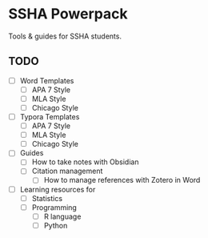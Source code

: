 # SSHA Powerpack
Tools &amp; guides for SSHA students.

## TODO
- [ ] Word Templates
  - [ ] APA 7 Style
  - [ ] MLA Style
  - [ ] Chicago Style
- [ ] Typora Templates
  - [ ] APA 7 Style
  - [ ] MLA Style
  - [ ] Chicago Style
- [ ] Guides
  - [ ] How to take notes with Obsidian
  - [ ] Citation management
    - [ ] How to manage references with Zotero in Word
- [ ] Learning resources for
  - [ ] Statistics
  - [ ] Programming
    - [ ] R language
    - [ ] Python
